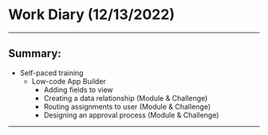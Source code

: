 # Work Diary (12/13/2022)

---
## Summary:

- Self-paced training
    * Low-code App Builder
        - Adding fields to view
        - Creating a data relationship (Module & Challenge)
        - Routing assignments to user (Module & Challenge)
        - Designing an approval process (Module & Challenge)
---